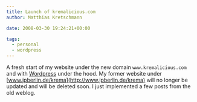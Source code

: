 ```yaml
---
title: Launch of kremalicious.com
author: Matthias Kretschmann

date: 2008-03-30 19:24:21+00:00

tags:
  - personal
  - wordpress
---
```


A fresh start of my website under the new domain `www.kremalicious.com` and with [Wordpress](http://www.wordpress.org) under the hood. My former website under [www.jpberlin.de/krema](http://www.jpberlin.de/krema) will no longer be updated and will be deleted soon. I just implemented a few posts from the old weblog.

